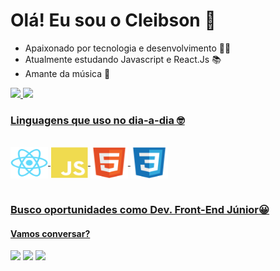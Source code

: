 # Olá! Eu sou o Cleibson 👋

- Apaixonado por tecnologia e desenvolvimento 👨‍💻
- Atualmente estudando Javascript e React.Js 📚
- Amante da música 🎵

<div>
  <a href="https://github.com/cleibson-nenesio">
  <img height="180em" src="https://github-readme-stats.vercel.app/api?username=cleibson-nenesio&show_icons=true&theme=gotham&include_all_commits=true&count_private=true"/>
  <img height="180em" src="https://github-readme-stats.vercel.app/api/top-langs/?username=cleibson-nenesio&layout=compact&langs_count=6&theme=gotham"/>
</div>
  
  ### Linguagens que uso no dia-a-dia 🤓
  
<div style="display: inline_block"><br>
  <img align="center" alt="React" height="50" width="60" src="https://raw.githubusercontent.com/devicons/devicon/master/icons/react/react-original.svg">
  <img align="center" alt="Js" height="50" width="60" src="https://raw.githubusercontent.com/devicons/devicon/master/icons/javascript/javascript-plain.svg">
  <img align="center" alt="HTML" height="50" width="60" src="https://raw.githubusercontent.com/devicons/devicon/master/icons/html5/html5-original.svg">
  <img align="center" alt="CSS" height="50" width="60" src="https://raw.githubusercontent.com/devicons/devicon/master/icons/css3/css3-original.svg">
</div>
 
 <br>
 
  ### Busco oportunidades como Dev. Front-End Júnior😀
  #### Vamos conversar? 
<div> 
  <a href = "mailto:cleibson.nenesio@hotmail.com"><img src="https://img.shields.io/badge/-Gmail-%23333?style=for-the-badge&logo=gmail&logoColor=white" target="_blank"></a>
  <a href="https://www.linkedin.com/in/cleibson-nenesio-8b394a247/" target="_blank"><img src="https://img.shields.io/badge/-LinkedIn-%230077B5?style=for-the-badge&logo=linkedin&logoColor=white" target="_blank"></a>
  <a href="https://api.whatsapp.com/send?phone=+5511980174431" target="_blank"><img src="https://img.shields.io/badge/WhatsApp-25D366?style=for-the-badge&logo=whatsapp&logoColor=white"></a>
